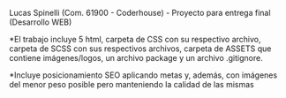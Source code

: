 Lucas Spinelli (Com. 61900 - Coderhouse) - Proyecto para entrega final (Desarrollo WEB)

*El trabajo incluye 5 html, carpeta de CSS con su respectivo archivo, carpeta de SCSS con sus respectivos archivos, carpeta de ASSETS que contiene imágenes/logos, un archivo package y un archivo .gitignore.

*Incluye posicionamiento SEO aplicando metas y, además, con imágenes del menor peso posible pero manteniendo la calidad de las mismas

